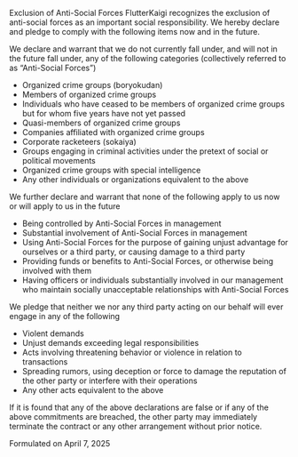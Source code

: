 Exclusion of Anti-Social Forces
FlutterKaigi recognizes the exclusion of anti-social forces as an important social responsibility. We hereby declare and pledge to comply with the following items now and in the future.

We declare and warrant that we do not currently fall under, and will not in the future fall under, any of the following categories (collectively referred to as “Anti-Social Forces”)
- Organized crime groups (boryokudan)
- Members of organized crime groups
- Individuals who have ceased to be members of organized crime groups but for whom five years have not yet passed
- Quasi-members of organized crime groups
- Companies affiliated with organized crime groups
- Corporate racketeers (sokaiya)
- Groups engaging in criminal activities under the pretext of social or political movements
- Organized crime groups with special intelligence
- Any other individuals or organizations equivalent to the above

We further declare and warrant that none of the following apply to us now or will apply to us in the future
- Being controlled by Anti-Social Forces in management
- Substantial involvement of Anti-Social Forces in management
- Using Anti-Social Forces for the purpose of gaining unjust advantage for ourselves or a third party, or causing damage to a third party
- Providing funds or benefits to Anti-Social Forces, or otherwise being involved with them
- Having officers or individuals substantially involved in our management who maintain socially unacceptable relationships with Anti-Social Forces

We pledge that neither we nor any third party acting on our behalf will ever engage in any of the following
- Violent demands
- Unjust demands exceeding legal responsibilities
- Acts involving threatening behavior or violence in relation to transactions
- Spreading rumors, using deception or force to damage the reputation of the other party or interfere with their operations
- Any other acts equivalent to the above

If it is found that any of the above declarations are false or if any of the above commitments are breached, the other party may immediately terminate the contract or any other arrangement without prior notice.


Formulated on April 7, 2025
